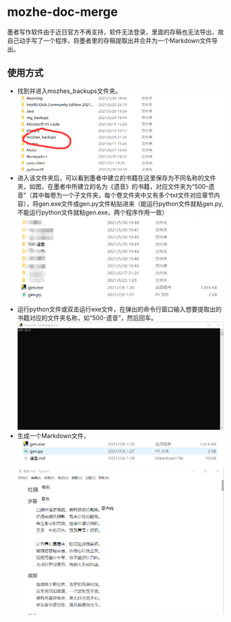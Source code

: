 # mozhe-doc-merge
墨者写作软件由于近日官方不再支持，软件无法登录，里面的存稿也无法导出，故自己动手写了一个程序，将墨者里的存稿提取出并合并为一个Markdown文件导出。

## 使用方式
- 找到并进入mozhes_backups文件夹。
![1](https://github.com/haomingdouranggouqil/mozhe-doc-merge/blob/main/1.png)
- 进入该文件夹后，可以看到墨者中建立的书籍在这里保存为不同名称的文件夹，如图，在墨者中所建立的名为《遗音》的书籍，对应文件夹为“500-遗音”（其中每卷为一个子文件夹，每个卷文件夹中又有多个txt文件对应章节内容），将gen.exe文件或gen.py文件粘贴进来（能运行python文件就粘gen.py,不能运行python文件就粘gen.exe，两个程序作用一致）
![2](https://github.com/haomingdouranggouqil/mozhe-doc-merge/blob/main/2.png)
- 运行python文件或双击运行exe文件，在弹出的命令行窗口输入想要提取出的书籍对应的文件夹名称，如“500-遗音”，然后回车。
![3](https://github.com/haomingdouranggouqil/mozhe-doc-merge/blob/main/3.png)
- 生成一个Markdown文件，
![4](https://github.com/haomingdouranggouqil/mozhe-doc-merge/blob/main/4.png)
![5](https://github.com/haomingdouranggouqil/mozhe-doc-merge/blob/main/5.png)

